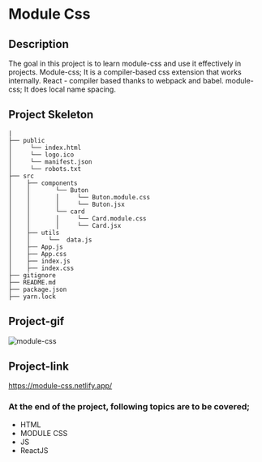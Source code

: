 # Module Css
## Description
The goal in this project is to learn module-css and use it effectively in projects. 
Module-css; It is a compiler-based css extension that works internally. 
React - compiler based thanks to webpack and babel. module-css; It does local name spacing.
## Project Skeleton
```
|         
├── public
│     └── index.html
│     └── logo.ico
│     └── manifest.json
│     └── robots.txt
├── src
│    ├── components
│    │       └── Buton
│    │       │     └── Buton.module.css
│    │       │     └── Buton.jsx
│    │       └── card
│    │       │     └── Card.module.css
│    │       │     └── Card.jsx
│    ├── utils
│    │     └──  data.js     
│    ├── App.js
│    ├── App.css
│    ├── index.js
│    ├── index.css
├── gitignore
├── README.md
├── package.json
├── yarn.lock
```
## Project-gif
![module-css](https://github.com/axel-ac/module-css/assets/102467587/8227e882-3fba-4e7c-b97e-3335e0796bd6)
## Project-link
https://module-css.netlify.app/
### At the end of the project, following topics are to be covered;
- HTML
- MODULE CSS
- JS
- ReactJS
